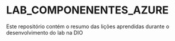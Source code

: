 # LAB_COMPONENENTES_AZURE
Este repositório contém o resumo das lições aprendidas durante o desenvolvimento do lab na DIO
